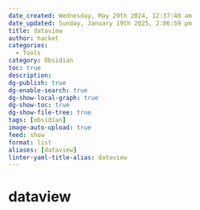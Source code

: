 ```yaml
---
date_created: Wednesday, May 29th 2024, 12:37:40 am
date_updated: Sunday, January 19th 2025, 2:06:59 pm
title: dataview
author: hacket
categories:
  - Tools
category: Obsidian
toc: true
description: 
dg-publish: true
dg-enable-search: true
dg-show-local-graph: true
dg-show-toc: true
dg-show-file-tree: true
tags: [obsidian]
image-auto-upload: true
feed: show
format: list
aliases: [dataview]
linter-yaml-title-alias: dataview
---
```


# dataview
